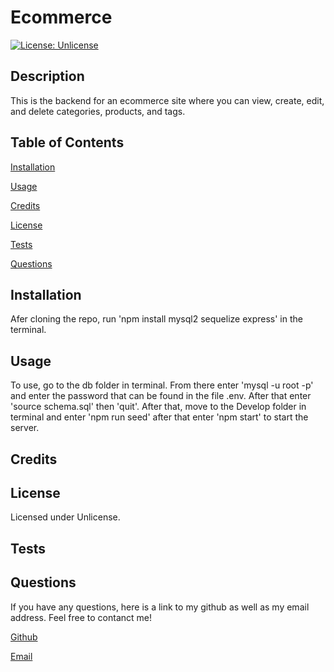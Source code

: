 # Ecommerce
[![License: Unlicense](https://img.shields.io/badge/license-Unlicense-blue.svg)](http://unlicense.org/)
## Description
This is the backend for an ecommerce site where you can view, create, edit, and delete categories, products, and tags.
## Table of Contents
[Installation](#installation)

[Usage](#usage)

[Credits](#credits)

[License](#license)

[Tests](#tests)

[Questions](#questions)

## Installation
Afer cloning the repo, run 'npm install mysql2 sequelize express' in the terminal. 
## Usage
To use, go to the db folder in terminal. From there enter 'mysql -u root -p' and enter the password that can be found in the file .env. After that enter 'source schema.sql' then 'quit'. After that, move to the Develop folder in terminal and enter 'npm run seed' after that enter 'npm start' to start the server.
## Credits

## License
Licensed under Unlicense.
## Tests

## Questions
If you have any questions, here is a link to my github as well as my email address. Feel free to contanct me!

[Github](github.com/aagarc9 "My Github")

[Email](andrewagarcia8@gmail.com "My Email")

